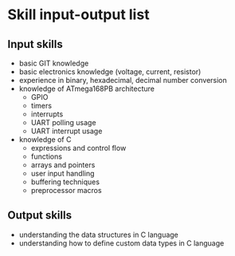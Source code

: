 # Skill input-output list

## Input skills
- basic GIT knowledge
- basic electronics knowledge (voltage, current, resistor)
- experience in binary, hexadecimal, decimal number conversion
- knowledge of ATmega168PB architecture
    - GPIO
    - timers
    - interrupts
    - UART polling usage
	- UART interrupt usage
- knowledge of C
    - expressions and control flow
    - functions
    - arrays and pointers
    - user input handling
    - buffering techniques
    - preprocessor macros

## Output skills
- understanding the data structures in C language
- understanding how to define custom data types in C language
